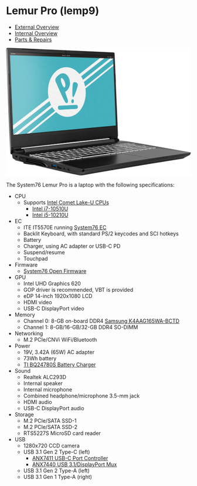 # Lemur Pro (lemp9)

- [External Overview](./external-overview.md)
- [Internal Overview](./internal-overview.md)
- [Parts & Repairs](./repairs.md)

![Gazelle](./img/gaze15.webp)

The System76 Lemur Pro is a laptop with the following specifications:

- CPU
    - Supports [Intel Comet Lake-U CPUs](../../components/intel/cpu/cml-u/README.md)
        - [Intel i7-10510U](https://ark.intel.com/content/www/us/en/ark/products/196449/intel-core-i7-10510u-processor-8m-cache-up-to-4-90-ghz.html)
        - [Intel i5-10210U](https://ark.intel.com/content/www/us/en/ark/products/195436/intel-core-i5-10210u-processor-6m-cache-up-to-4-10-ghz.html)
- EC
    - ITE IT5570E running [System76 EC](https://github.com/system76/ec)
    - Backlit Keyboard, with standard PS/2 keycodes and SCI hotkeys
    - Battery
    - Charger, using AC adapter or USB-C PD
    - Suspend/resume
    - Touchpad
- Firmware
    - [System76 Open Firmware](https://github.com/system76/firmware-open)
- GPU
    - Intel UHD Graphics 620
    - GOP driver is recommended, VBT is provided
    - eDP 14-inch 1920x1080 LCD
    - HDMI video
    - USB-C DisplayPort video
- Memory
    - Channel 0: 8-GB on-board DDR4 [Samsung K4AAG165WA-BCTD](https://www.samsung.com/semiconductor/dram/ddr4/K4AAG165WA-BCTD/)
    - Channel 1: 8-GB/16-GB/32-GB DDR4 SO-DIMM
- Networking
    - M.2 PCIe/CNVi WiFi/Bluetooth
- Power
    - 19V, 3.42A (65W) AC adapter
    - 73Wh battery
    - [TI BQ24780S Battery Charger](https://www.ti.com/product/BQ24780S)
- Sound
    - Realtek ALC293D
    - Internal speaker
    - Internal microphone
    - Combined headphone/microphone 3.5-mm jack
    - HDMI audio
    - USB-C DisplayPort audio
- Storage
    - M.2 PCIe/SATA SSD-1
    - M.2 PCIe/SATA SSD-2
    - RTS5227S MicroSD card reader
- USB
    - 1280x720 CCD camera
    - USB 3.1 Gen 2 Type-C (left)
        - [ANX7411 USB-C Port Controller](https://www.analogix.com/en/products/usb-c-port-controller/anx7411)
        - [ANX7440 USB 3.1/DisplayPort Mux](https://www.analogix.com/en/products/re-timersrepeaters/anx7440)
    - USB 3.1 Gen 2 Type-A (left)
    - USB 3.1 Gen 1 Type-A (right)
